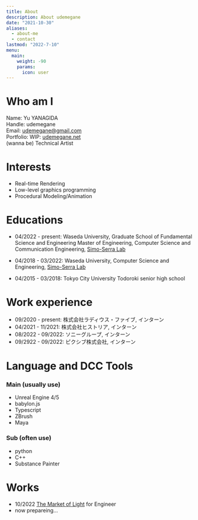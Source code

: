 ```yaml
---
title: About
description: About udemegane
date: "2021-10-30"
aliases:
  - about-me
  - contact
lastmod: "2022-7-10"
menu:
  main:
    weight: -90
    params:
      icon: user
---
```


# Who am I

Name: Yu YANAGIDA\
Handle: udemegane\
Email: udemegane@gmail.com\
Portfolio: WIP: [udemegane.net](https://udemegane.net)\
(wanna be) Technical Artist

# Interests

- Real-time Rendering
- Low-level graphics programming
- Procedural Modeling/Animation

# Educations

- 04/2022 - present: Waseda University, Graduate School of Fundamental Science and Engineering
  Master of Engineering, Computer Science and Communication Engineering, [Simo-Serra Lab](https://esslab.jp)

- 04/2018 - 03/2022: Waseda University, Computer Science and Engineering,
  [Simo-Serra Lab](https://esslab.jp)

- 04/2015 - 03/2018: Tokyo City University Todoroki senior high school

# Work experience
- 09/2020 - present: 株式会社ラディウス・ファイブ, インターン
- 04/2021 - 11/2021: 株式会社ヒストリア, インターン
- 08/2022 - 09/2022: ソニーグループ, インターン
- 09/2922 - 09/2022: ピクシブ株式会社, インターン

# Language and DCC Tools

### Main (usually use)

- Unreal Engine 4/5
- babylon.js
- Typescript
- ZBrush
- Maya

### Sub (often use)

- python
- C++
- Substance Painter

# Works

- 10/2022 [The Market of Light](https://historia.co.jp/tmol/) for Engineer
- now prepareing...
